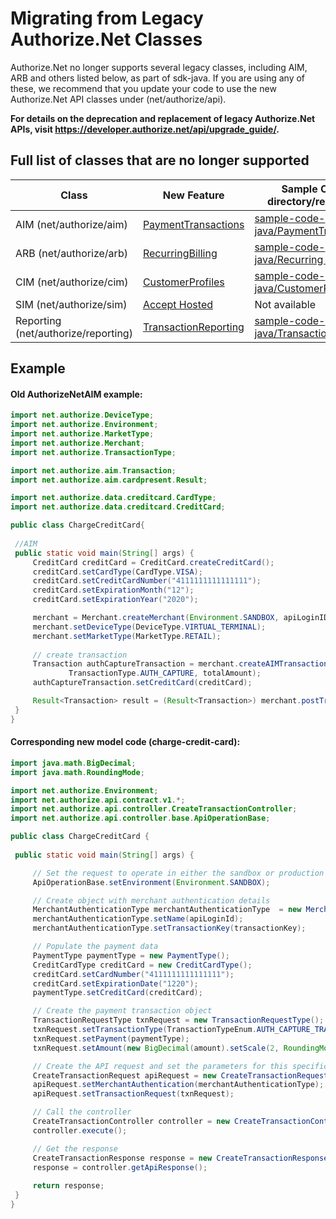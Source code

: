 # Migrating from Legacy Authorize.Net Classes

Authorize.Net no longer supports several legacy classes, including AIM, ARB and others listed below, as part of sdk-java. If you are using any of these, we recommend that you update your code to use the new Authorize.Net API classes under (net/authorize/api).

**For details on the deprecation and replacement of legacy Authorize.Net APIs, visit https://developer.authorize.net/api/upgrade_guide/.**

## Full list of classes that are no longer supported
| Class                               | New Feature                                                                                                                                                    | Sample Codes directory/repository                                                 |
|-------------------------------------|----------------------------------------------------------------------------------------------------------------------------------------------------------------|---------------------------------------------------------------------------------------------------------------------------|
| AIM (net/authorize/aim)             | [PaymentTransactions](https://developer.authorize.net/api/reference/index.html#payment-transactions)                                                           | [sample-code-java/PaymentTransactions](https://github.com/AuthorizeNet/sample-code-java/tree/master/src/main/java/net/authorize/sample/PaymentTransactions)    |
| ARB (net/authorize/arb)             | [RecurringBilling](https://developer.authorize.net/api/reference/index.html#recurring-billing)                                                                 | [sample-code-java/Recurring Billing](https://github.com/AuthorizeNet/sample-code-java/tree/master/src/main/java/net/authorize/sample/RecurringBilling)          | 
| CIM (net/authorize/cim)             | [CustomerProfiles](https://developer.authorize.net/api/reference/index.html#customer-profiles)                                                                 | [sample-code-java/CustomerProfiles](https://github.com/AuthorizeNet/sample-code-java/tree/master/src/main/java/net/authorize/sample/CustomerProfiles)          |
| SIM (net/authorize/sim)             | [Accept Hosted](https://developer.authorize.net/content/developer/en_us/api/reference/features/accept_hosted.html)                                             | Not available                                                                                                                         |
| Reporting	(net/authorize/reporting) | [TransactionReporting](https://developer.authorize.net/api/reference/index.html#transaction-reporting)                                                         | [sample-code-java/TransactionReporting](https://github.com/AuthorizeNet/sample-code-java/tree/master/src/main/java/net/authorize/sample/TransactionReporting) |

## Example 
#### Old AuthorizeNetAIM example: 
   ```java
import net.authorize.DeviceType;
import net.authorize.Environment;
import net.authorize.MarketType;
import net.authorize.Merchant;
import net.authorize.TransactionType;

import net.authorize.aim.Transaction;
import net.authorize.aim.cardpresent.Result;

import net.authorize.data.creditcard.CardType;
import net.authorize.data.creditcard.CreditCard;

public class ChargeCreditCard{
       
	//AIM
	public static void main(String[] args) {
		CreditCard creditCard = CreditCard.createCreditCard();
		creditCard.setCardType(CardType.VISA);
		creditCard.setCreditCardNumber("4111111111111111");
		creditCard.setExpirationMonth("12");
		creditCard.setExpirationYear("2020");

        merchant = Merchant.createMerchant(Environment.SANDBOX, apiLoginID, transactionKey);
        merchant.setDeviceType(DeviceType.VIRTUAL_TERMINAL);
        merchant.setMarketType(MarketType.RETAIL);
		
		// create transaction
		Transaction authCaptureTransaction = merchant.createAIMTransaction(
				TransactionType.AUTH_CAPTURE, totalAmount);
		authCaptureTransaction.setCreditCard(creditCard);

        Result<Transaction> result = (Result<Transaction>) merchant.postTransaction(authCaptureTransaction);
	}
}
```
#### Corresponding new model code (charge-credit-card):
   ```java
import java.math.BigDecimal;
import java.math.RoundingMode;

import net.authorize.Environment;
import net.authorize.api.contract.v1.*;
import net.authorize.api.controller.CreateTransactionController;
import net.authorize.api.controller.base.ApiOperationBase;

public class ChargeCreditCard {
	
    public static void main(String[] args) {

        // Set the request to operate in either the sandbox or production environment
        ApiOperationBase.setEnvironment(Environment.SANDBOX);

        // Create object with merchant authentication details
        MerchantAuthenticationType merchantAuthenticationType  = new MerchantAuthenticationType() ;
        merchantAuthenticationType.setName(apiLoginId);
        merchantAuthenticationType.setTransactionKey(transactionKey);

        // Populate the payment data
        PaymentType paymentType = new PaymentType();
        CreditCardType creditCard = new CreditCardType();
        creditCard.setCardNumber("4111111111111111");
        creditCard.setExpirationDate("1220");
        paymentType.setCreditCard(creditCard);

        // Create the payment transaction object
        TransactionRequestType txnRequest = new TransactionRequestType();
        txnRequest.setTransactionType(TransactionTypeEnum.AUTH_CAPTURE_TRANSACTION.value());
        txnRequest.setPayment(paymentType);
        txnRequest.setAmount(new BigDecimal(amount).setScale(2, RoundingMode.CEILING));

        // Create the API request and set the parameters for this specific request
        CreateTransactionRequest apiRequest = new CreateTransactionRequest();
        apiRequest.setMerchantAuthentication(merchantAuthenticationType);
        apiRequest.setTransactionRequest(txnRequest);

        // Call the controller
        CreateTransactionController controller = new CreateTransactionController(apiRequest);
        controller.execute();

        // Get the response
        CreateTransactionResponse response = new CreateTransactionResponse();
        response = controller.getApiResponse();      
        
        return response;
    }
}
```
